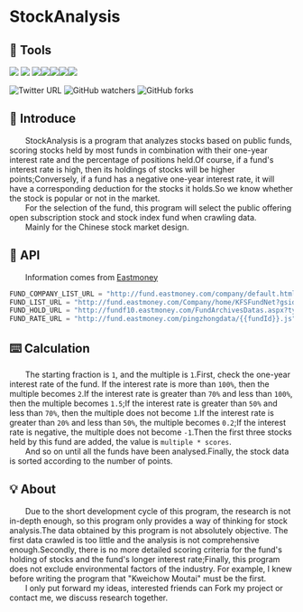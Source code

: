 # StockAnalysis



## 🔨 Tools

![](https://img.shields.io/badge/StockAnalysis-v1.0-brightgreen?style=flat-square) ![](https://img.shields.io/badge/Python-v3.8-blue?logo=python&logoColor=white) ![](https://img.shields.io/pypi/v/PyMySQL?color=blue&label=PyMySQL&logo=python&logoColor=white&style=flat-square)![](https://img.shields.io/pypi/v/xlwt?color=blue&label=xlwt&logo=python&logoColor=white&style=flat-square)![](https://img.shields.io/pypi/v/xlrd?color=blue&label=xlrd&logo=python&logoColor=white&style=flat-square)![](https://img.shields.io/pypi/v/beautifulsoup4?color=blue&label=bs4&logo=python&logoColor=white&style=flat-square)![](https://img.shields.io/pypi/v/requests?color=blue&label=requests&logo=python&logoColor=white&style=flat-square)



![Twitter URL](https://img.shields.io/twitter/url?color=blue&label=Twitter&logo=twitter&logoColor=white&style=flat-square&url=https%3A%2F%2Ftwitter.com%2FMr_LiuYC) ![GitHub watchers](https://img.shields.io/github/watchers/LegendLiuYC/StockAnalysis?style=flat-square) ![GitHub forks](https://img.shields.io/github/forks/LegendLiuYC/StockAnalysis?style=flat-square)



##  🧷 Introduce

&emsp;&emsp;StockAnalysis is a program that analyzes stocks based on public funds, scoring stocks held by most funds in combination with their one-year interest rate and the percentage of positions held.Of course, if a fund's interest rate is high, then its holdings of stocks will be higher points;Conversely, if a fund has a negative one-year interest rate, it will have a corresponding deduction for the stocks it holds.So we know whether the stock is popular or not in the market.  
&emsp;&emsp;For the selection of the fund, this program will select the public offering open subscription stock and stock index fund when crawling data.  
&emsp;&emsp;Mainly for the Chinese stock market design. 




## 🎯 API

&emsp;&emsp;Information comes from [Eastmoney](https://fund.eastmoney.com)

```python
FUND_COMPANY_LIST_URL = "http://fund.eastmoney.com/company/default.html"
FUND_LIST_URL = "http://fund.eastmoney.com/Company/home/KFSFundNet?gsid={{companyId}}"
FUND_HOLD_URL = "http://fundf10.eastmoney.com/FundArchivesDatas.aspx?type=jjcc&code={{fundId}}&topline={{DisplayTopItems}}&year=&month="
FUND_RATE_URL = "http://fund.eastmoney.com/pingzhongdata/{{fundId}}.js"
```



## ⌨️ Calculation

&emsp;&emsp;The starting fraction is `1`, and the multiple is `1`.First, check the one-year interest rate of the fund. If the interest rate is more than `100%`, then the multiple becomes `2`.If the interest rate is greater than `70%` and less than `100%`, then the multiple becomes `1.5`;If the interest rate is greater than `50%` and less than `70%`, then the multiple does not become `1`.If the interest rate is greater than `20%` and less than `50%`, the multiple becomes `0.2`;If the interest rate is negative, the multiple does not become `-1`.Then the first three stocks held by this fund are added, the value is `multiple * scores`.  
&emsp;&emsp;And so on until all the funds have been analysed.Finally, the stock data is sorted according to the number of points.



## 💡 About

&emsp;&emsp;Due to the short development cycle of this program, the research is not in-depth enough, so this program only provides a way of thinking for stock analysis.The data obtained by this program is not absolutely objective. The first data crawled is too little and the analysis is not comprehensive enough.Secondly, there is no more detailed scoring criteria for the fund's holding of stocks and the fund's longer interest rate;Finally, this program does not exclude environmental factors of the industry. For example, I knew before writing the program that "Kweichow Moutai" must be the first.  
&emsp;&emsp;I only put forward my ideas, interested friends can Fork my project or contact me, we discuss research together.


